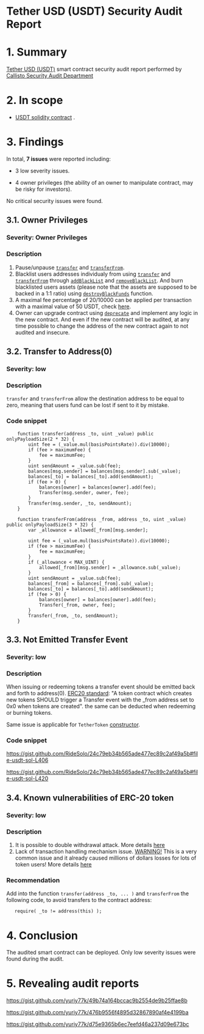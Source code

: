 # Tether USD (USDT) Security Audit Report

# 1. Summary

[Tether USD (USDT)](https://tether.to/) smart contract security audit report performed by [Callisto Security Audit Department](https://github.com/EthereumCommonwealth/Auditing)

# 2. In scope

- [USDT solidity contract](https://etherscan.io/address/0xdac17f958d2ee523a2206206994597c13d831ec7#contracts) .

# 3. Findings

In total, **7 issues** were reported including:

- 3 low severity issues.

- 4 owner privileges (the ability of an owner to manipulate contract, may be risky for investors).

No critical security issues were found.

## 3.1. Owner Privileges

### Severity: Owner Privileges

### Description

1. Pause/unpause [`transfer`](https://gist.github.com/RideSolo/24c79eb34b565ade477ec89c2af49a5b#file-usdt-sol-L340) and [`transferFrom`](https://gist.github.com/RideSolo/24c79eb34b565ade477ec89c2af49a5b#file-usdt-sol-L350).
2. Blacklist users addresses individualy from using [`transfer`](https://gist.github.com/RideSolo/24c79eb34b565ade477ec89c2af49a5b#file-usdt-sol-L340) and [`transferFrom`](https://gist.github.com/RideSolo/24c79eb34b565ade477ec89c2af49a5b#file-usdt-sol-L350) through [`addBlackList`](https://gist.github.com/RideSolo/24c79eb34b565ade477ec89c2af49a5b#file-usdt-sol-L281) and [`removeBlackList`](https://gist.github.com/RideSolo/24c79eb34b565ade477ec89c2af49a5b#file-usdt-sol-L286). And burn blacklisted users assets (please note that the assets are supposed to be backed in a 1:1 ratio) using [`destroyBlackFunds`](https://gist.github.com/RideSolo/24c79eb34b565ade477ec89c2af49a5b#file-usdt-sol-L291) function.
3. A maximal fee percentage of 20/10000 can be applied per transaction with a maximal value of 50 USDT, check [here](https://gist.github.com/RideSolo/24c79eb34b565ade477ec89c2af49a5b#file-usdt-sol-L429).
4. Owner can upgrade contract using [`deprecate`](https://gist.github.com/RideSolo/24c79eb34b565ade477ec89c2af49a5b#file-usdt-sol-L387) and implement any logic in the new contract. And even if the new contract will be audited, at any time possible to change the address of the new contract again to not audited and insecure.


## 3.2. Transfer to Address(0)

### Severity: low

### Description

`transfer` and `transferFrom` allow the destination address to be equal to zero, meaning that users fund can be lost if sent to it by mistake.

### Code snippet

```
    function transfer(address _to, uint _value) public onlyPayloadSize(2 * 32) {
        uint fee = (_value.mul(basisPointsRate)).div(10000);
        if (fee > maximumFee) {
            fee = maximumFee;
        }
        uint sendAmount = _value.sub(fee);
        balances[msg.sender] = balances[msg.sender].sub(_value);
        balances[_to] = balances[_to].add(sendAmount);
        if (fee > 0) {
            balances[owner] = balances[owner].add(fee);
            Transfer(msg.sender, owner, fee);
        }
        Transfer(msg.sender, _to, sendAmount);
    }

```

```
    function transferFrom(address _from, address _to, uint _value) public onlyPayloadSize(3 * 32) {
        var _allowance = allowed[_from][msg.sender];

        uint fee = (_value.mul(basisPointsRate)).div(10000);
        if (fee > maximumFee) {
            fee = maximumFee;
        }
        if (_allowance < MAX_UINT) {
            allowed[_from][msg.sender] = _allowance.sub(_value);
        }
        uint sendAmount = _value.sub(fee);
        balances[_from] = balances[_from].sub(_value);
        balances[_to] = balances[_to].add(sendAmount);
        if (fee > 0) {
            balances[owner] = balances[owner].add(fee);
            Transfer(_from, owner, fee);
        }
        Transfer(_from, _to, sendAmount);
    }

```
## 3.3. Not Emitted Transfer Event

### Severity: low

### Description

When issuing or redeeming tokens a transfer event should be emitted back and forth to address(0).
[ERC20 standard](https://eips.ethereum.org/EIPS/eip-20): "A token contract which creates new tokens SHOULD trigger a Transfer event with the _from address set to 0x0 when tokens are created". the same can be deducted when redeeming or burning tokens.

Same issue is applicable for `TetherToken` [constructor](https://gist.github.com/RideSolo/24c79eb34b565ade477ec89c2af49a5b#file-usdt-sol-L330).

### Code snippet

https://gist.github.com/RideSolo/24c79eb34b565ade477ec89c2af49a5b#file-usdt-sol-L406

https://gist.github.com/RideSolo/24c79eb34b565ade477ec89c2af49a5b#file-usdt-sol-L420

## 3.4. Known vulnerabilities of ERC-20 token

### Severity: low

### Description

1. It is possible to double withdrawal attack. More details [here](https://docs.google.com/document/d/1YLPtQxZu1UAvO9cZ1O2RPXBbT0mooh4DYKjA_jp-RLM/edit)
2. Lack of transaction handling mechanism issue. [WARNING!](https://gist.github.com/Dexaran/ddb3e89fe64bf2e06ed15fbd5679bd20) This is a very common issue and it already caused millions of dollars losses for lots of token users! More details [here](https://docs.google.com/document/d/1Feh5sP6oQL1-1NHi-X1dbgT3ch2WdhbXRevDN681Jv4/edit)

### Recommendation

Add into the function `transfer(address _to, ... )` and `transferFrom` the following code, to avoid transfers to the contract address:

```
   require( _to != address(this) );
```

# 4. Conclusion

The audited smart contract can be deployed. Only low severity issues were found during the audit.

# 5. Revealing audit reports

https://gist.github.com/yuriy77k/49b74a164bccac9b2554de9b25ffae8b

https://gist.github.com/yuriy77k/476b9556f4895d32867890af4e4199ba

https://gist.github.com/yuriy77k/d75e9365b6ec7eefd46a237d09e673bc
